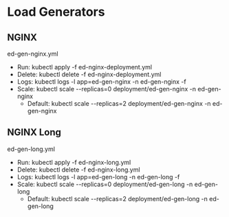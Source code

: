 # Load Generators
## NGINX
 ed-gen-nginx.yml

* Run: kubectl apply -f ed-nginx-deployment.yml
* Delete: kubectl delete -f ed-nginx-deployment.yml
* Logs: kubectl logs -l app=ed-gen-nginx -n ed-gen-nginx -f
* Scale: kubectl scale --replicas=0 deployment/ed-gen-nginx -n ed-gen-nginx
  * Default: kubectl scale --replicas=2 deployment/ed-gen-nginx -n ed-gen-nginx

## NGINX Long
 ed-gen-long.yml

* Run: kubectl apply -f ed-nginx-long.yml
* Delete: kubectl delete -f ed-nginx-long.yml
* Logs: kubectl logs -l app=ed-gen-long -n ed-gen-long -f
* Scale: kubectl scale --replicas=0 deployment/ed-gen-long -n ed-gen-long
  * Default: kubectl scale --replicas=2 deployment/ed-gen-long -n ed-gen-long
